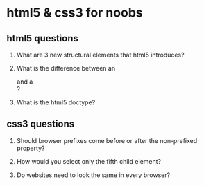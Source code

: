 html5 & css3 for noobs
======================


html5 questions
---------------

1. What are 3 new structural elements that html5 introduces?

2. What is the difference between an <aside> and a <section>?

3. What is the html5 doctype?


css3 questions
--------------

1. Should browser prefixes come before or after the non-prefixed property?

2. How would you select only the fifth child element?

3. Do websites need to look the same in every browser?